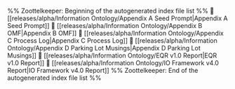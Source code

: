 %% Zoottelkeeper: Beginning of the autogenerated index file list  %%
📄 [[releases/alpha/Information Ontology/Appendix A Seed Prompt|Appendix A Seed Prompt]]
📄 [[releases/alpha/Information Ontology/Appendix B OMF|Appendix B OMF]]
📄 [[releases/alpha/Information Ontology/Appendix C Process Log|Appendix C Process Log]]
📄 [[releases/alpha/Information Ontology/Appendix D Parking Lot Musings|Appendix D Parking Lot Musings]]
📄 [[releases/alpha/Information Ontology/EQR v1.0 Report|EQR v1.0 Report]]
📄 [[releases/alpha/Information Ontology/IO Framework v4.0 Report|IO Framework v4.0 Report]]
%% Zoottelkeeper: End of the autogenerated index file list  %%
